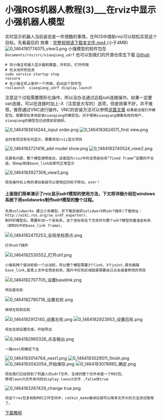 # 小强ROS机器人教程(3)___在rviz中显示小强机器人模型<br>
实时显示机器人当前姿态是一件很酷的事情，在ROS中借助rviz可以轻松实现这个目标。先看最后的 效果：[完整视频请下载本文件.mp4 ](http://community.bwbot.org/uploads/files/1464181444790-udrf.mp4)(小于4MB)
![0_1464181774075_view3.png](http://community.bwbot.org/uploads/files/1464181788227-view3.png)
小强模型的软件包在```Documents/ros/src/xiaoqiang_udrf```
也可以到我们的开源仓库去下载 [Github](https://github.com/BlueWhaleRobot/xiaoqiang_udrf)
```
# 将小强主机接入显示器和键盘，开机后，打开终端
# 先关闭开机任务
sudo service startup stop
roscore
# 在小强主机上新开一个终端，启动这个软件包
roslaunch  xiaoqiang_udrf display.launch 
```
注意这个过程需要图形化操作，所以没办法通过远程ssh连接操作。如果一定要ssh连接，可以在连接时加上-X（注意是大写的）选项，但是效果不好，并不推荐。推荐通过VNC进行操作。VNC的安装方法可以参照[这篇文章](http://community.bwbot.org/topic/191/ubuntu-%E5%AE%89%E8%A3%85vnc-%E6%9C%8D%E5%8A%A1)
`如果是远程打开模型包，需要现在本地安装xiaoqiang的模型包。对于使用xiaoqiang镜像系统的用户，xiaoqiang的模型包已经提前安装好。`

![0_1464183614244_input order.png](http://community.bwbot.org/uploads/files/1464183630511-input-order.png) 
![0_1464183624511_first view.png](http://community.bwbot.org/uploads/files/1464183639068-first-view.png) 
```
此时发现没有任何显示，需要添加rviz显示项目
```
![0_1464183721418_add model show.png](http://community.bwbot.org/uploads/files/1464183736163-add-model-show.png) 
![0_1464183740524_view2.png](http://community.bwbot.org/uploads/files/1464183755070-view2.png) 
```
还是有问题，整个模型透明发白，这是因为rivz中的全局坐标系“fixed frame”设置的不合适，将map改成base_link后即可正常显示
```
![0_1464183927306_view3.png](http://community.bwbot.org/uploads/files/1464183942020-view3.png) 
```
现在操作右上角的滑动条就可以使相应的轮子转动，over！
```

#### 上面我们简单演示了rviz显示udrf模型的使用方法，下文将详细介绍在windows系统下用solidworks制作udrf模型的整个过程。

```
先用solidworks 建立小车模型，并下载安装好solidwork转udrf插件(下载地址：http://wiki.ros.org/sw_urdf_exporter).  
制作好模型后，需要补加一个坐标系，这个坐标系在下文将作为整个udrf模型的基准坐标系（即ROS中的base_link frame）。
```
![0_1464182475253_全局坐标原点.png](http://community.bwbot.org/uploads/files/1464182489522-%E5%85%A8%E5%B1%80%E5%9D%90%E6%A0%87%E5%8E%9F%E7%82%B9.png) 
```
打开udrf插件
```
![0_1464182530552_打开uhf.png](http://community.bwbot.org/uploads/files/1464182544426-%E6%89%93%E5%BC%80uhf.png) 
```
小强有两个驱动轮和一个从动轮，所以整个模型需要3个link，3个joint.首先编辑base_link,留意上文中全局坐标系，图片中红色区域就是需要自己点击或者修改的项目
```
![0_1464182707705_设置baselink.png](http://community.bwbot.org/uploads/files/1464182722089-%E8%AE%BE%E7%BD%AEbaselink.png) 
```
然后是右轮
```
![0_1464182790718_设置右轮.png](http://community.bwbot.org/uploads/files/1464182804926-%E8%AE%BE%E7%BD%AE%E5%8F%B3%E8%BD%AE.png)
```
继续左轮和后轮
```
![0_1464182912140_设置左轮.png](http://community.bwbot.org/uploads/files/1464182926453-%E8%AE%BE%E7%BD%AE%E5%B7%A6%E8%BD%AE.png) 
![0_1464182923953_设置后轮.png](http://community.bwbot.org/uploads/files/1464182938558-%E8%AE%BE%E7%BD%AE%E5%90%8E%E8%BD%AE.png) 

```
现在全部设置完成，开始导出
```
![0_1464182965326_点击输出.png](http://community.bwbot.org/uploads/files/1464182979531-%E7%82%B9%E5%87%BB%E8%BE%93%E5%87%BA.png) 
```
一路next和确定下去
```
![0_1464183014764_next1.png](http://community.bwbot.org/uploads/files/1464183029139-next1.png) 
![0_1464183029511_finish.png](http://community.bwbot.org/uploads/files/1464183043606-finish.png) 
![0_1464183042054_开始保存.png](http://community.bwbot.org/uploads/files/1464183056258-%E5%BC%80%E5%A7%8B%E4%BF%9D%E5%AD%98.png) 
![0_1464183078985_确定.png](http://community.bwbot.org/uploads/files/1464183093296-%E7%A1%AE%E5%AE%9A.png) 

```
现在我们已经获到了机器人的udrf文件，生成的整个文件夹是一个ROS包，
修改launch文件夹内的display.launch文件 ,false改true
```
![0_1464183267429_change true.png](http://community.bwbot.org/uploads/files/1464183281415-change-true.png)
```
将这个ros包复制到ROS工作空间中，catkin_make编译后就可以用本文开头的方法测试使用了。
```

[下篇教程](http://community.bwbot.org/topic/25/%E5%B0%8F%E5%BC%BAros%E6%9C%BA%E5%99%A8%E4%BA%BA%E6%95%99%E7%A8%8B-4-___%E6%83%AF%E6%80%A7%E5%AF%BC%E8%88%AA%E8%87%AA%E4%B8%BB%E7%A7%BB%E5%8A%A8%E6%B5%8B%E8%AF%95)
